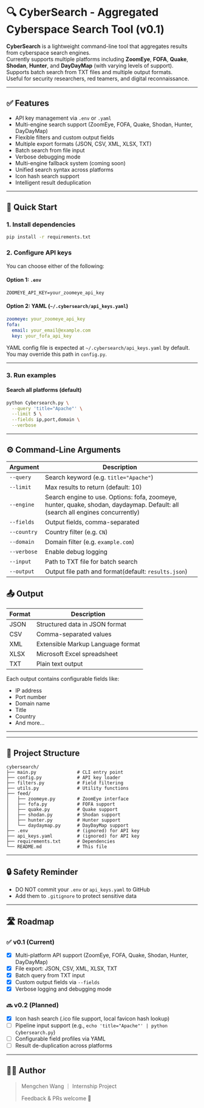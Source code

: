 # 🔍 CyberSearch - Aggregated Cyberspace Search Tool (v0.1)

**CyberSearch** is a lightweight command-line tool that aggregates results from cyberspace search engines.  
Currently supports multiple platforms including **ZoomEye**, **FOFA**, **Quake**, **Shodan**, **Hunter**, and **DayDayMap** (with varying levels of support).  
Supports batch search from TXT files and multiple output formats.  
Useful for security researchers, red teamers, and digital reconnaissance.

---

## ✅ Features

- API key management via `.env` or `.yaml`
- Multi-engine search support (ZoomEye, FOFA, Quake, Shodan, Hunter, DayDayMap)
- Flexible filters and custom output fields
- Multiple export formats (JSON, CSV, XML, XLSX, TXT)
- Batch search from file input
- Verbose debugging mode
- Multi-engine fallback system (coming soon)
- Unified search syntax across platforms
- Icon hash search support
- Intelligent result deduplication
---

## 🚀 Quick Start

### 1. Install dependencies

```bash
pip install -r requirements.txt
```

### 2. Configure API keys

You can choose either of the following:

#### Option 1: `.env`

```
ZOOMEYE_API_KEY=your_zoomeye_api_key
```

#### Option 2: YAML (`~/.cybersearch/api_keys.yaml`)

```yaml
zoomeye: your_zoomeye_api_key
fofa:
  email: your_email@example.com
  key: your_fofa_api_key
```
YAML config file is expected at `~/.cybersearch/api_keys.yaml` by default. You may override this path in `config.py`.

---

### 3. Run examples

#### Search all platforms (default)
```bash
python Cybersearch.py \
  --query 'title="Apache"' \
  --limit 5 \
  --fields ip,port,domain \
  --verbose
```

---

## ⚙️ Command-Line Arguments

| Argument     | Description                                |
|--------------|--------------------------------------------|
| `--query`    | Search keyword (e.g. `title="Apache"`)     |
| `--limit`    | Max results to return (default: 10)        |
| `--engine`   | Search engine to use. Options: fofa, zoomeye, hunter, quake, shodan, daydaymap. Default: all (search all engines concurrently) |
| `--fields`   | Output fields, comma-separated             |
| `--country`  | Country filter (e.g. `CN`)                 |
| `--domain`   | Domain filter (e.g. `example.com`)         |
| `--verbose`  | Enable debug logging                       |
| `--input`    | Path to TXT file for batch search          |
| `--output`   | Output file path and format(default: `results.json`) |


## 📤 Output 

| Format | Description |
|--------|-------------|
| JSON | Structured data in JSON format |
| CSV | Comma-separated values |
| XML | Extensible Markup Language format |
| XLSX | Microsoft Excel spreadsheet |
| TXT | Plain text output |

Each output contains configurable fields like:
- IP address
- Port number 
- Domain name
- Title
- Country
- And more...

---

---

## 📁 Project Structure

```
cybersearch/
├── main.py               # CLI entry point
├── config.py             # API key loader
├── filters.py            # Field filtering
├── utils.py              # Utility functions
├── feed/
│   ├── zoomeye.py        # ZoomEye interface
│   ├── fofa.py           # FOFA support
│   ├── quake.py          # Quake support
│   ├── shodan.py         # Shodan support
│   ├── hunter.py         # Hunter support
│   └── daydaymap.py      # DayDayMap support 
├── .env                  # (ignored) for API key
├── api_keys.yaml         # (ignored) for API key
├── requirements.txt      # Dependencies
└── README.md             # This file
```

---

## 🔒 Safety Reminder

- DO NOT commit your `.env` or `api_keys.yaml` to GitHub
- Add them to `.gitignore` to protect sensitive data

---

## 🛣️ Roadmap

### ✅ v0.1 (Current)
- [x] Multi-platform API support (ZoomEye, FOFA, Quake, Shodan, Hunter, DayDayMap)
- [x] File export: JSON, CSV, XML, XLSX, TXT
- [x] Batch query from TXT input
- [x] Custom output fields via `--fields`
- [x] Verbose logging and debugging mode

### 🔜 v0.2 (Planned)
- [x] Icon hash search (.ico file support, local favicon hash lookup)
- [ ] Pipeline input support (e.g., `echo 'title="Apache"' | python Cybersearch.py`)
- [ ] Configurable field profiles via YAML
- [ ] Result de-duplication across platforms

---

## 👨‍💻 Author

> Mengchen Wang ｜ Internship Project  
>  
> Feedback & PRs welcome 🙌
